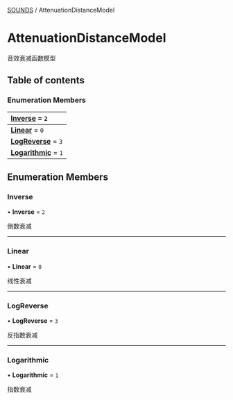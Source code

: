 [SOUNDS](../groups/Core.SOUNDS.md) / AttenuationDistanceModel

# AttenuationDistanceModel <Badge type="tip" text="Enumeration" /> <Score text="AttenuationDistanceModel" />

<p class="content-big"> 音效衰减函数模型 </p>

## Table of contents

### Enumeration Members <Score text="Enumeration" /> 
| **[Inverse](mw.AttenuationDistanceModel.md#inverse)** = ``2``  |
| :----- |
| **[Linear](mw.AttenuationDistanceModel.md#linear)** = ``0`` |
| **[LogReverse](mw.AttenuationDistanceModel.md#logreverse)** = ``3`` |
| **[Logarithmic](mw.AttenuationDistanceModel.md#logarithmic)** = ``1`` |

## Enumeration Members

### Inverse <Score text="Inverse" /> 

• **Inverse** = ``2``

倒数衰减

___

### Linear <Score text="Linear" /> 

• **Linear** = ``0``

线性衰减

___

### LogReverse <Score text="LogReverse" /> 

• **LogReverse** = ``3``

反指数衰减

___

### Logarithmic <Score text="Logarithmic" /> 

• **Logarithmic** = ``1``

指数衰减
